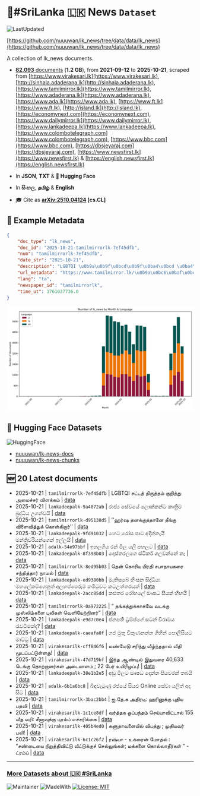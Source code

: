 # 📄#SriLanka 🇱🇰 News `Dataset`

![LastUpdated](https://img.shields.io/badge/last_updated-2025--10--21_14:47:09-green)

[https://github.com/nuuuwan/lk_news/tree/data/data/lk_news](https://github.com/nuuuwan/lk_news/tree/data/data/lk_news)

A collection of lk_news documents.

- [**82,093** documents](https://github.com/nuuuwan/lk_news/tree/data/data/lk_news) (**1.2 GB**), from **2021-09-12** to **2025-10-21**, scraped from [https://www.virakesari.lk](https://www.virakesari.lk), [http://sinhala.adaderana.lk](http://sinhala.adaderana.lk), [https://www.tamilmirror.lk](https://www.tamilmirror.lk), [https://www.adaderana.lk](https://www.adaderana.lk), [https://www.ada.lk](https://www.ada.lk), [https://www.ft.lk](https://www.ft.lk), [http://island.lk](http://island.lk), [https://economynext.com](https://economynext.com), [https://www.dailymirror.lk](https://www.dailymirror.lk), [https://www.lankadeepa.lk](https://www.lankadeepa.lk), [https://www.colombotelegraph.com](https://www.colombotelegraph.com), [https://www.bbc.com](https://www.bbc.com), [https://dbsjeyaraj.com](https://dbsjeyaraj.com), [https://www.newsfirst.lk](https://www.newsfirst.lk) & [https://english.newsfirst.lk](https://english.newsfirst.lk)

- In **JSON**, **TXT** & **🤗 Hugging Face**

- In **සිංහල**, **தமிழ்** & **English**

- 🎓 Cite as **[arXiv:2510.04124](https://arxiv.org/abs/2510.04124) [cs.CL]**

## 📝 Example Metadata

```json
{
    "doc_type": "lk_news",
    "doc_id": "2025-10-21-tamilmirrorlk-7ef45dfb",
    "num": "tamilmirrorlk-7ef45dfb",
    "date_str": "2025-10-21",
    "description": "LGBTQI \u0b9a\u0b9f\u0bcd\u0b9f\u0ba4\u0bcd \u0ba4\u0bbf\u0bb0\u0bc1\u0ba4\u0bcd\u0ba4\u0bae\u0bcd \u0b95\u0bc1\u0bb1\u0bbf\u0ba4\u0bcd\u0ba4\u0bc1 \u0b85\u0bae\u0bc8\u0b9a\u0bcd\u0b9a\u0bb0\u0bcd \u0bb5\u0bbf\u0bb3\u0b95\u0bcd\u0b95\u0bae\u0bcd",
    "url_metadata": "https://www.tamilmirror.lk/\u0b9a\u0bc6\u0baf\u0bcd\u0ba4\u0bbf\u0b95\u0bb3\u0bcd/LGBTQI-\u0b9a\u0b9f\u0bcd\u0b9f\u0ba4\u0bcd-\u0ba4\u0bbf\u0bb0\u0bc1\u0ba4\u0bcd\u0ba4\u0bae\u0bcd-\u0b95\u0bc1\u0bb1\u0bbf\u0ba4\u0bcd\u0ba4\u0bc1-\u0b85\u0bae\u0bc8\u0b9a\u0bcd\u0b9a\u0bb0\u0bcd-\u0bb5\u0bbf\u0bb3\u0b95\u0bcd\u0b95\u0bae\u0bcd/175-366607",
    "lang": "ta",
    "newspaper_id": "tamilmirrorlk",
    "time_ut": 1761037736.0
}
```

![Chart](https://raw.githubusercontent.com/nuuuwan/lk_news/refs/heads/data/data/lk_news/docs_by_month_and_lang.png)

## 🤗 Hugging Face Datasets

![HuggingFace](https://img.shields.io/badge/-HuggingFace-FDEE21?style=for-the-badge&logo=HuggingFace)

- [nuuuwan/lk-news-docs](https://huggingface.co/datasets/nuuuwan/lk-news-docs)
- [nuuuwan/lk-news-chunks](https://huggingface.co/datasets/nuuuwan/lk-news-chunks)

## 🆕 20 Latest documents

- 2025-10-21 | `tamilmirrorlk-7ef45dfb` | LGBTQI சட்டத் திருத்தம் குறித்து அமைச்சர் விளக்கம் | [data](https://github.com/nuuuwan/lk_news/tree/data/data/lk_news/2020s/2025/2025-10-21-tamilmirrorlk-7ef45dfb)
- 2025-10-21 | `lankadeepalk-9a4072ab` | රාජ්‍ය සේවයේ ලොක්කන්ට කෘත්‍රිම  බුද්ධිය උගන්වයි | [data](https://github.com/nuuuwan/lk_news/tree/data/data/lk_news/2020s/2025/2025-10-21-lankadeepalk-9a4072ab)
- 2025-10-21 | `tamilmirrorlk-d95138d5` | ’’ஹர்ஷ தனக்குத்தானே தீங்கு விளைவித்துக் கொள்கிறார்’’ | [data](https://github.com/nuuuwan/lk_news/tree/data/data/lk_news/2020s/2025/2025-10-21-tamilmirrorlk-d95138d5)
- 2025-10-21 | `lankadeepalk-9fd91032` | හෙට රෝස පාට අදින්නැයි මන්ත්‍රිවරියන්ගෙන් ඉල්ලයි | [data](https://github.com/nuuuwan/lk_news/tree/data/data/lk_news/2020s/2025/2025-10-21-lankadeepalk-9fd91032)
- 2025-10-21 | `adalk-54e97bbf` | ඉහලගිය රන් මිල යලි පහලට | [data](https://github.com/nuuuwan/lk_news/tree/data/data/lk_news/2020s/2025/2025-10-21-adalk-54e97bbf)
- 2025-10-21 | `lankadeepalk-8f398b03` | දොස්තරලගෙ ස්ටිකර් ගලවන්නේ නෑ | [data](https://github.com/nuuuwan/lk_news/tree/data/data/lk_news/2020s/2025/2025-10-21-lankadeepalk-8f398b03)
- 2025-10-21 | `tamilmirrorlk-8ed95b03` | தென் கொரிய பிரதி சபாநாயகரை சந்தித்தார் நாமல் | [data](https://github.com/nuuuwan/lk_news/tree/data/data/lk_news/2020s/2025/2025-10-21-tamilmirrorlk-8ed95b03)
- 2025-10-21 | `lankadeepalk-ed9380bb` | මැතිසබේ හිංසන සිද්ධිය: මහලේකම්ගෙනුත් අලහප්පෙරුම කමිටුවට කටඋත්තරයක් | [data](https://github.com/nuuuwan/lk_news/tree/data/data/lk_news/2020s/2025/2025-10-21-lankadeepalk-ed9380bb)
- 2025-10-21 | `lankadeepalk-2acc85dd` | කළුතර රෝහලේ ඖෂධ සීයක් හිඟයි | [data](https://github.com/nuuuwan/lk_news/tree/data/data/lk_news/2020s/2025/2025-10-21-lankadeepalk-2acc85dd)
- 2025-10-21 | `tamilmirrorlk-0a972225` | “ தங்கத்துக்காகவே வடக்கு முஸ்லிம்களை புலிகள் வெளியேற்றினர்” | [data](https://github.com/nuuuwan/lk_news/tree/data/data/lk_news/2020s/2025/2025-10-21-tamilmirrorlk-0a972225)
- 2025-10-21 | `lankadeepalk-e9d7c0e4` | ජනපති ට්‍රම්ප්ගේ සටන් විරාමය රැවටීමක්ද? | [data](https://github.com/nuuuwan/lk_news/tree/data/data/lk_news/2020s/2025/2025-10-21-lankadeepalk-e9d7c0e4)
- 2025-10-21 | `lankadeepalk-caeafa0f` | ගජ මුතු විකුණනන්න  ගිහින්  පොලීසියට මාට්ටු | [data](https://github.com/nuuuwan/lk_news/tree/data/data/lk_news/2020s/2025/2025-10-21-lankadeepalk-caeafa0f)
- 2025-10-21 | `virakesarilk-cff846f6` | மண்மேடு சரிந்து வீழ்ந்ததால் வீதி மூடப்பட்டுள்ளது! | [data](https://github.com/nuuuwan/lk_news/tree/data/data/lk_news/2020s/2025/2025-10-21-virakesarilk-cff846f6)
- 2025-10-21 | `virakesarilk-47d719bf` | இந்த ஆண்டில் இதுவரை 40,633 டெங்கு தொற்றாளர்கள் அடையாளம் ; 22 பேர் உயிரிழப்பு! | [data](https://github.com/nuuuwan/lk_news/tree/data/data/lk_news/2020s/2025/2025-10-21-virakesarilk-47d719bf)
- 2025-10-21 | `lankadeepalk-38e1b2e5` | අඩු මිලට ඖෂධ දෙන්න පියවරක් තබයි | [data](https://github.com/nuuuwan/lk_news/tree/data/data/lk_news/2020s/2025/2025-10-21-lankadeepalk-38e1b2e5)
- 2025-10-21 | `adalk-6b1a6bc8` | බිඳවැටුණු  රජයේ සියළු Online සේවා යලිත් අද සිට | [data](https://github.com/nuuuwan/lk_news/tree/data/data/lk_news/2020s/2025/2025-10-21-adalk-6b1a6bc8)
- 2025-10-21 | `tamilmirrorlk-3bac2bb4` | ஐ.தே.க அதிரடி: ஹரினுக்கு புதிய பதவி | [data](https://github.com/nuuuwan/lk_news/tree/data/data/lk_news/2020s/2025/2025-10-21-tamilmirrorlk-3bac2bb4)
- 2025-10-21 | `virakesarilk-1c1ce8df` | வர்த்தக ஒப்பந்தம் செய்யாவிட்டால் 155 வீத வரி: சீனாவுக்கு டிரம்ப் எச்சரிக்கை | [data](https://github.com/nuuuwan/lk_news/tree/data/data/lk_news/2020s/2025/2025-10-21-virakesarilk-1c1ce8df)
- 2025-10-21 | `virakesarilk-405b4ed0` | களுதாவளையில் விபத்து ; முதியவர் பலி! | [data](https://github.com/nuuuwan/lk_news/tree/data/data/lk_news/2020s/2025/2025-10-21-virakesarilk-405b4ed0)
- 2025-10-21 | `virakesarilk-6c1c26f2` | ரஷ்யா - உக்ரைன் மோதல் : “சண்டையை நிறுத்திவிட்டு வீட்டுக்குச் செல்லுங்கள்; மக்களை கொல்லாதீர்கள் ” - ட்ரம்ப் | [data](https://github.com/nuuuwan/lk_news/tree/data/data/lk_news/2020s/2025/2025-10-21-virakesarilk-6c1c26f2)

---

### [More Datasets about 🇱🇰 #SriLanka](https://github.com/nuuuwan/lk_datasets)

![Maintainer](https://img.shields.io/badge/maintainer-nuuuwan-red)
![MadeWith](https://img.shields.io/badge/made_with-python-blue)
[![License: MIT](https://img.shields.io/badge/License-MIT-yellow.svg)](https://opensource.org/licenses/MIT)
